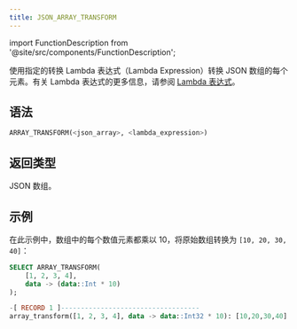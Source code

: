 ```yaml
---
title: JSON_ARRAY_TRANSFORM
---
```


import FunctionDescription from '@site/src/components/FunctionDescription';

<FunctionDescription description="引入或更新版本：v1.2.762"/>

使用指定的转换 Lambda 表达式（Lambda Expression）转换 JSON 数组的每个元素。有关 Lambda 表达式的更多信息，请参阅 [Lambda 表达式](/cn/sql/stored-procedure-scripting/#lambda-expressions)。

## 语法

```sql
ARRAY_TRANSFORM(<json_array>, <lambda_expression>)
```

## 返回类型

JSON 数组。

## 示例

在此示例中，数组中的每个数值元素都乘以 10，将原始数组转换为 `[10, 20, 30, 40]`：

```sql
SELECT ARRAY_TRANSFORM(
    [1, 2, 3, 4],
    data -> (data::Int * 10)
);

-[ RECORD 1 ]-----------------------------------
array_transform([1, 2, 3, 4], data -> data::Int32 * 10): [10,20,30,40]
```
